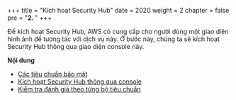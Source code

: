 +++
title = "Kích hoạt Security Hub"
date = 2020
weight = 2
chapter = false
pre = "<b>2. </b>"
+++

Để kích hoạt Security Hub, AWS có cung cấp cho người dùng một giao diện hình ảnh để tương tác với dịch vụ này. Ở bước này, chúng ta sẽ kích hoạt Security Hub thông qua giao diện console này.

**Nội dung**
- [Các tiêu chuẩn bảo mật](1-standards/)
- [Kích hoạt Security Hub thông qua console](2-enable-console/)
- [Kiểm tra đánh giá theo từng bộ tiêu chuẩn](3-security-score/)
